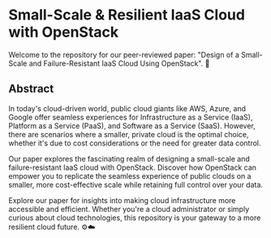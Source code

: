 # Small-Scale & Resilient IaaS Cloud with OpenStack

Welcome to the repository for our peer-reviewed paper: "Design of a Small-Scale and Failure-Resistant IaaS Cloud Using OpenStack". 📝

## Abstract

In today's cloud-driven world, public cloud giants like AWS, Azure, and Google offer seamless experiences for Infrastructure as a Service (IaaS), Platform as a Service (PaaS), and Software as a Service (SaaS). However, there are scenarios where a smaller, private cloud is the optimal choice, whether it's due to cost considerations or the need for greater data control.

Our paper explores the fascinating realm of designing a small-scale and failure-resistant IaaS cloud with OpenStack. Discover how OpenStack can empower you to replicate the seamless experience of public clouds on a smaller, more cost-effective scale while retaining full control over your data.

Explore our paper for insights into making cloud infrastructure more accessible and efficient. Whether you're a cloud administrator or simply curious about cloud technologies, this repository is your gateway to a more resilient cloud future. ⚙️☁️
